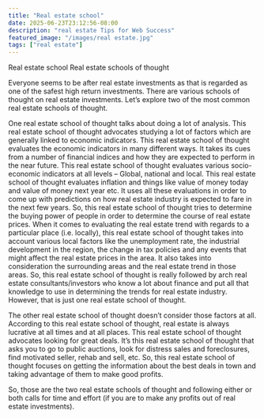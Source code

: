```yaml
---
title: "Real estate school"
date: 2025-06-23T23:12:56-08:00
description: "real estate Tips for Web Success"
featured_image: "/images/real estate.jpg"
tags: ["real estate"]
---
```


Real estate school
Real estate schools of thought

Everyone seems to be after real estate investments as that is regarded as one of the safest high return investments. There are various schools of thought on real estate investments. Let’s explore two of the most common real estate schools of thought.

One real estate school of thought talks about doing a lot of analysis. This real estate school of thought advocates studying a lot of factors which are generally linked to economic indicators. This real estate school of thought evaluates the economic indicators in many different ways. It takes its cues from a number of financial indices and how they are expected to perform in the near future. This real estate school of thought evaluates various socio-economic indicators at all levels – Global, national and local. This real estate school of thought evaluates inflation and things like value of money today and value of money next year etc. It uses all these evaluations in order to come up with predictions on how real estate industry is expected to fare in the next few years. So, this real estate school of thought tries to determine the buying power of people in order to determine the course of real estate prices. When it comes to evaluating the real estate trend with regards to a particular place (i.e. locally), this real estate school of thought takes into account various local factors like the unemployment rate, the industrial development in the region, the change in tax policies and any events that might affect the real estate prices in the area. It also takes into consideration the surrounding areas and the real estate trend in those areas. So, this real estate school of thought is really followed by arch real estate consultants/investors who know a lot about finance and put all that knowledge to use in determining the trends for real estate industry. However, that is just one real estate school of thought.

The other real estate school of thought doesn’t consider those factors at all. According to this real estate school of thought, real estate is always lucrative at all times and at all places. This real estate school of thought advocates looking for great deals. It’s this real estate school of thought that asks you to go to public auctions, look for distress sales and foreclosures, find motivated seller, rehab and sell, etc. So, this real estate school of thought focuses on getting the information about the best deals in town and taking advantage of them to make good profits.

So, those are the two real estate schools of thought and following either or both calls for time and effort (if you are to make any profits out of real estate investments).  


